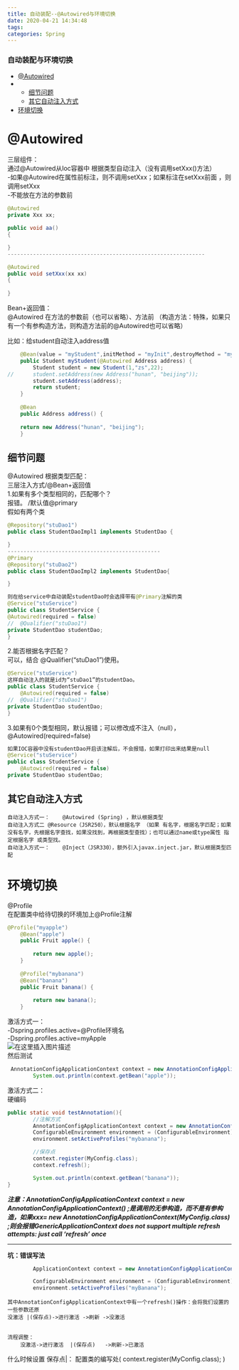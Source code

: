 ```yaml
---
title: 自动装配--@Autowired与环境切换
date: 2020-04-21 14:34:48
tags: 
categories: Spring
---
```


<!--more-->

### 自动装配与环境切换

- [\@Autowired](#Autowired_2)
- - [细节问题](#_44)
  - [其它自动注入方式](#_93)
- [环境切换](#_100)

# \@Autowired

三层组件：  
通过\@Autowired从Ioc容器中 根据类型自动注入（没有调用setXxx\(\)方法）  
\-如果\@Autowired在属性前标注，则不调用setXxx；如果标注在setXxx前面 ，则调用setXxx  
\-不能放在方法的参数前

```java
@Autowired
private Xxx xx;

public void aa()
{

}
--------------------------------------------------------------

@Autowired
public void setXxx(xx xx)
{
  
}
```

Bean+返回值：  
\@Autowired 在方法的参数前（也可以省略）、方法前 （构造方法：特殊，如果只有一个有参构造方法，则构造方法前的\@Autowired也可以省略）

比如：给student自动注入address值

```java
	@Bean(value = "myStudent",initMethod = "myInit",destroyMethod = "myDestroy")//id=myStudent  返回值=Student
	public Student myStudent(@Autowired Address address) {
		Student student = new Student(1,"zs",22);
//		student.setAddress(new Address("hunan", "beijing"));
		student.setAddress(address);
		return student;
	}
	
	@Bean
	public Address address() {
	
	return new Address("hunan", "beijing");
	}
```

## 细节问题

\@Autowired 根据类型匹配：  
三层注入方式/\@Bean+返回值  
1.如果有多个类型相同的，匹配哪个？  
报错。 /默认值\@primary  
假如有两个类

```java
@Repository("stuDao1")
public class StudentDaoImpl1 implements StudentDao {

}
------------------------------------------------
@Primary
@Repository("stuDao2")
public class StudentDaoImpl2 implements StudentDao{

}

```

```java
则在给service中自动装配studentDao时会选择带有@Primary注解的类
@Service("stuService")
public class StudentService {
@Autowired(required = false)
//	@Qualifier("stuDao1")
private StudentDao studentDao;
}
```

2.能否根据名字匹配？  
可以，结合 \@Qualifier\(“stuDao1”\)使用。

```java
@Service("stuService")
这样自动注入的就是id为“stuDao1”的studentDao。
public class StudentService {
	@Autowired(required = false)
//	@Qualifier("stuDao1")
private StudentDao studentDao;
}
```

3.如果有0个类型相同，默认报错；可以修改成不注入（null），\@Autowired\(required=false\)

```java
如果IOC容器中没有studentDao开启该注解后，不会报错，如果打印出来结果是null
@Service("stuService")
public class StudentService {
	@Autowired(required = false)
private StudentDao studentDao;
```

## 其它自动注入方式

```
自动注入方式一：	@Autowired (Spring) ，默认根据类型
自动注入方式二	@Resource（JSR250），默认根据名字 （如果 有名字，根据名字匹配；如果没有名字，先根据名字查找，如果没找到，再根据类型查找）；也可以通过name或type属性 指定根据名字 或类型找。
自动注入方式一：	@Inject（JSR330），额外引入javax.inject.jar，默认根据类型匹配
```

# 环境切换

\@Profile  
在配置类中给待切换的环境加上\@Profile注解

```java
@Profile("myapple")
	@Bean("apple")
	public Fruit apple() {
		
		return new apple();
	}
	
	@Profile("mybanana")
	@Bean("banana")
	public Fruit banana() {
		
		return new banana();
	}
```

激活方式一：  
\-Dspring.profiles.active=\@Profile环境名  
\-Dspring.profiles.active=myApple  
![在这里插入图片描述](https://img-blog.csdnimg.cn/20200421161356827.png?x-oss-process=image/watermark,type_ZmFuZ3poZW5naGVpdGk,shadow_10,text_aHR0cHM6Ly9ibG9nLmNzZG4ubmV0L3FxXzIxMDQwNTU5,size_16,color_FFFFFF,t_70)  
然后测试

```java
 AnnotationConfigApplicationContext context = new AnnotationConfigApplicationContext(MyConfig.class) ;
        System.out.println(context.getBean("apple"));
```

激活方式二：  
硬编码

```java
public static void testAnnotation(){
        //注解方式
        AnnotationConfigApplicationContext context = new AnnotationConfigApplicationContext() ;
        ConfigurableEnvironment environment = (ConfigurableEnvironment)context.getEnvironment();
        environment.setActiveProfiles("mybanana");

        //保存点
        context.register(MyConfig.class);
        context.refresh();

        System.out.println(context.getBean("banana"));
}
```

_**注意：AnnotationConfigApplicationContext context = new AnnotationConfigApplicationContext\(\) ;是调用的无参构造，而不是有参构造，如果xxx= new AnnotationConfigApplicationContext\(MyConfig.class\) ;则会报错GenericApplicationContext does not support multiple refresh attempts: just call ‘refresh’ once**_

---

**坑：错误写法**

```java
	    ApplicationContext context = new AnnotationConfigApplicationContext(MyConfig.class) ;

        ConfigurableEnvironment environment = (ConfigurableEnvironment)context.getEnvironment();
        environment.setActiveProfiles("myBanana");
```

```
其中AnnotationConfigApplicationContext中有一个refresh()操作：会将我们设置的一些参数还原
没激活 |(保存点)->进行激活 ->刷新 ->没激活


流程调整：
	没激活->进行激活  |(保存点)   ->刷新->已激活
```

什么时候设置 保存点|： 配置类的编写处\( context.register\(MyConfig.class\); \)